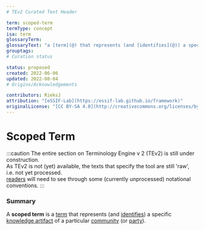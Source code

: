 ```yaml
---
# TEv2 Curated Text Header

term: scoped-term
termType: concept
isa: term
glossaryTerm:
glossaryText: "a [term](@) that represents (and [identifies](@)) a specific [knowledge artifact](@) of a particular [community](@) (or [party](@))."
grouptags:
# Curation status

status: proposed
created: 2022-06-06
updated: 2022-08-04
# Origins/Acknowledgements

contributors: RieksJ
attribution: "[eSSIF-Lab](https://essif-lab.github.io/framework)"
originalLicense: "[CC BY-SA 4.0](http://creativecommons.org/licenses/by-sa/4.0/?ref=chooser-v1)"
---
```


# Scoped Term

:::caution
The entire section on Terminology Engine v 2 (TEv2) is still under construction.<br/>
As TEv2 is not (yet) available, the texts that specify the tool are still 'raw', i.e. not yet processed.<br/>[readers](@) will need to see through some (currently unprocessed) notational conventions.
:::

### Summary

A **scoped term** is a [term](@) that represents (and [identifies](@)) a specific [knowledge artifact](@) of a particular [community](@) (or [party](@)).

